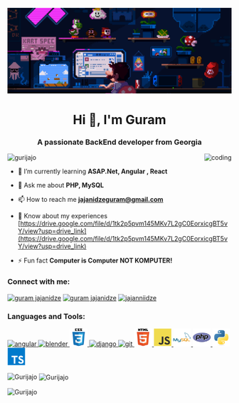 ![logo](https://github.com/Gurijajo/Gurijajo/blob/main/Github%20banner.gif)
<h1 align="center">Hi 👋, I'm Guram</h1>
<h3 align="center">A passionate BackEnd developer from Georgia</h3>

<img align="right" alt="coding" widht="400"  src="https://media3.giphy.com/media/26tn33aiTi1jkl6H6/giphy.gif?cid=6c09b952k3p1rncrwb0i7mxi7fapvxcb4ds2wwv41126smyk&ep=v1_gifs_search&rid=giphy.gif&ct=g">

<p align="left"> <img src="https://komarev.com/ghpvc/?username=gurijajo&label=Profile%20views&color=0e75b6&style=flat" alt="gurijajo" /> </p>

- 🌱 I’m currently learning **ASAP.Net, Angular , React**

- 💬 Ask me about **PHP, MySQL**

- 📫 How to reach me **jajanidzeguram@gmail.com**

- 📄 Know about my experiences [https://drive.google.com/file/d/1tk2p5pvm145MKv7L2gC0EorxicgBT5vY/view?usp=drive_link](https://drive.google.com/file/d/1tk2p5pvm145MKv7L2gC0EorxicgBT5vY/view?usp=drive_link)

- ⚡ Fun fact **Computer is Computer NOT KOMPUTER!**

<h3 align="left">Connect with me:</h3>
<p align="left">
<a href="https://linkedin.com/in/guram jajanidze" target="blank"><img align="center" src="https://raw.githubusercontent.com/rahuldkjain/github-profile-readme-generator/master/src/images/icons/Social/linked-in-alt.svg" alt="guram jajanidze" height="30" width="40" /></a>
<a href="https://fb.com/guram jajanidze" target="blank"><img align="center" src="https://raw.githubusercontent.com/rahuldkjain/github-profile-readme-generator/master/src/images/icons/Social/facebook.svg" alt="guram jajanidze" height="30" width="40" /></a>
<a href="https://instagram.com/jajanniidze" target="blank"><img align="center" src="https://raw.githubusercontent.com/rahuldkjain/github-profile-readme-generator/master/src/images/icons/Social/instagram.svg" alt="jajanniidze" height="30" width="40" /></a>
</p>

<h3 align="left">Languages and Tools:</h3>
<p align="left"> <a href="https://angular.io" target="_blank" rel="noreferrer"> <img src="https://angular.io/assets/images/logos/angular/angular.svg" alt="angular" width="40" height="40"/> </a> <a href="https://www.blender.org/" target="_blank" rel="noreferrer"> <img src="https://download.blender.org/branding/community/blender_community_badge_white.svg" alt="blender" width="40" height="40"/> </a> <a href="https://www.w3schools.com/css/" target="_blank" rel="noreferrer"> <img src="https://raw.githubusercontent.com/devicons/devicon/master/icons/css3/css3-original-wordmark.svg" alt="css3" width="40" height="40"/> </a> <a href="https://www.djangoproject.com/" target="_blank" rel="noreferrer"> <img src="https://cdn.worldvectorlogo.com/logos/django.svg" alt="django" width="40" height="40"/> </a> <a href="https://git-scm.com/" target="_blank" rel="noreferrer"> <img src="https://www.vectorlogo.zone/logos/git-scm/git-scm-icon.svg" alt="git" width="40" height="40"/> </a> <a href="https://www.w3.org/html/" target="_blank" rel="noreferrer"> <img src="https://raw.githubusercontent.com/devicons/devicon/master/icons/html5/html5-original-wordmark.svg" alt="html5" width="40" height="40"/> </a> <a href="https://developer.mozilla.org/en-US/docs/Web/JavaScript" target="_blank" rel="noreferrer"> <img src="https://raw.githubusercontent.com/devicons/devicon/master/icons/javascript/javascript-original.svg" alt="javascript" width="40" height="40"/> </a> <a href="https://www.mysql.com/" target="_blank" rel="noreferrer"> <img src="https://raw.githubusercontent.com/devicons/devicon/master/icons/mysql/mysql-original-wordmark.svg" alt="mysql" width="40" height="40"/> </a> <a href="https://www.php.net" target="_blank" rel="noreferrer"> <img src="https://raw.githubusercontent.com/devicons/devicon/master/icons/php/php-original.svg" alt="php" width="40" height="40"/> </a> <a href="https://www.python.org" target="_blank" rel="noreferrer"> <img src="https://raw.githubusercontent.com/devicons/devicon/master/icons/python/python-original.svg" alt="python" width="40" height="40"/> </a> <a href="https://www.typescriptlang.org/" target="_blank" rel="noreferrer"> <img src="https://raw.githubusercontent.com/devicons/devicon/master/icons/typescript/typescript-original.svg" alt="typescript" width="40" height="40"/> </a> </p>

<p><img align="left" src="https://github-readme-stats.vercel.app/api/top-langs?username=Gurijajo&show_icons=true&locale=en&layout=compact" alt="Gurijajo" /></p>

<p>&nbsp;<img align="center" src="https://github-readme-stats.vercel.app/api?username=Gurijajo&show_icons=true&locale=en" alt="Gurijajo" /></p>

<p><img align="center" src="https://github-readme-streak-stats.herokuapp.com/?user=Gurijajo&" alt="Gurijajo" /></p>

